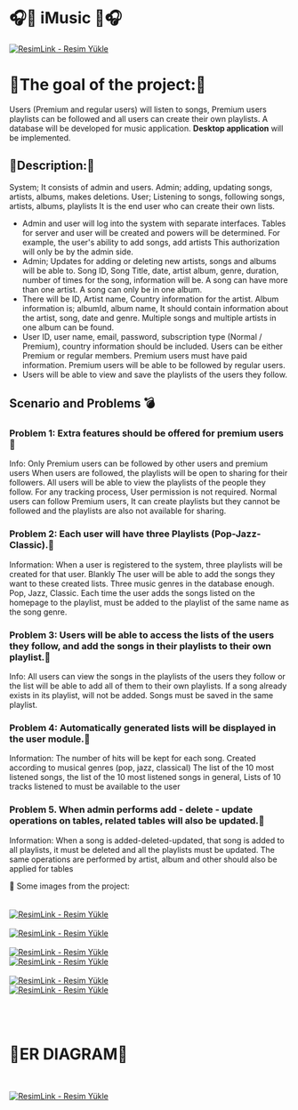 # :headphones::musical_note: iMusic :musical_note::headphones:

<a href="https://resimlink.com/Q1fU" title="ResimLink - Resim Yükle"><img src="https://r.resimlink.com/Q1fU.png" title="ResimLink - Resim Yükle" alt="ResimLink - Resim Yükle"></a>


# :dart:The goal of the project::dart:

Users (Premium and regular users) will listen to songs, Premium users
playlists can be followed and all users can create their own playlists.
A database will be developed for music application. **Desktop application** will be implemented.

## :gem:Description::gem:

System; It consists of admin and users. Admin; adding, updating songs, artists, albums,
makes deletions. User; Listening to songs, following songs, artists, albums, playlists
It is the end user who can create their own lists.
- Admin and user will log into the system with separate interfaces. Tables for server and user
will be created and powers will be determined. For example, the user's ability to add songs, add artists
This authorization will only be by the admin side.
- Admin; Updates for adding or deleting new artists, songs and albums
will be able to. Song ID, Song Title, date, artist album, genre, duration, number of times for the song,
information will be. A song can have more than one artist. A song can only be in one album.
- There will be ID, Artist name, Country information for the artist. Album information is; albumId, album name,
It should contain information about the artist, song, date and genre. Multiple songs and multiple artists in one album can be found.
- User ID, user name, email, password, subscription type (Normal / Premium),
country information should be included. Users can be either Premium or regular members. Premium users must have paid information. Premium users will be able to be followed by regular users.
- Users will be able to view and save the playlists of the users they follow.

## Scenario and Problems :bomb:
### Problem 1: Extra features should be offered for premium users :guitar:

Info: Only Premium users can be followed by other users and premium users
When users are followed, the playlists will be open to sharing for their followers. All users
will be able to view the playlists of the people they follow. For any tracking process,
User permission is not required. Normal users can follow Premium users,
It can create playlists but they cannot be followed and the playlists are also not available for sharing.

### Problem 2: Each user will have three Playlists (Pop-Jazz-Classic).:guitar:

Information: When a user is registered to the system, three playlists will be created for that user. Blankly
The user will be able to add the songs they want to these created lists. Three music genres in the database
enough. Pop, Jazz, Classic. Each time the user adds the songs listed on the homepage to the playlist,
must be added to the playlist of the same name as the song genre.

### Problem 3: Users will be able to access the lists of the users they follow, and add the songs in their playlists to their own playlist.:guitar:

Info: All users can view the songs in the playlists of the users they follow or the list
will be able to add all of them to their own playlists. If a song already exists in its playlist,
will not be added. Songs must be saved in the same playlist.

### Problem 4: Automatically generated lists will be displayed in the user module.:guitar:

Information: The number of hits will be kept for each song. Created according to musical genres (pop, jazz, classical)
The list of the 10 most listened songs, the list of the 10 most listened songs in general,
Lists of 10 tracks listened to must be available to the user


### Problem 5. When admin performs add - delete - update operations on tables, related tables will also be updated.:guitar:


Information: When a song is added-deleted-updated, that song is added to all playlists,
it must be deleted and all the playlists must be updated. The same operations are performed by artist, album and other
should also be applied for tables


:pushpin: Some images from the project: <br><br><br>
<a href="https://resimlink.com/jTislDc" title="ResimLink - Resim Yükle"><img src="https://r.resimlink.com/jTislDc.png" title="ResimLink - Resim Yükle" alt="ResimLink - Resim Yükle"></a><br><br>
<a href="https://resimlink.com/RbOLEA" title="ResimLink - Resim Yükle"><img src="https://r.resimlink.com/RbOLEA.png" title="ResimLink - Resim Yükle" alt="ResimLink - Resim Yükle"></a><br><br>
<a href="https://resimlink.com/nS1xM" title="ResimLink - Resim Yükle"><img src="https://r.resimlink.com/nS1xM.png" title="ResimLink - Resim Yükle" alt="ResimLink - Resim Yükle"></a><br>
<a href="https://resimlink.com/KgrQfj" title="ResimLink - Resim Yükle"><img src="https://r.resimlink.com/KgrQfj.png" title="ResimLink - Resim Yükle" alt="ResimLink - Resim Yükle"></a><br><br>
<a href="https://resimlink.com/5hAU" title="ResimLink - Resim Yükle"><img src="https://r.resimlink.com/5hAU.png" title="ResimLink - Resim Yükle" alt="ResimLink - Resim Yükle"></a><br>
<a href="https://resimlink.com/ODETWkh6" title="ResimLink - Resim Yükle"><img src="https://r.resimlink.com/ODETWkh6.png" title="ResimLink - Resim Yükle" alt="ResimLink - Resim Yükle"></a><br><br><br><br>

# :art:ER DIAGRAM:art:
<br>

<a href="https://resimlink.com/l9ZkU" title="ResimLink - Resim Yükle"><img src="https://r.resimlink.com/l9ZkU.png" title="ResimLink - Resim Yükle" alt="ResimLink - Resim Yükle"></a>


